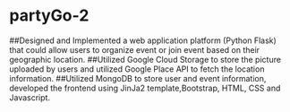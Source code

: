 # partyGo-2
##Designed and Implemented a web application platform (Python Flask) that could allow users to organize
event or join event based on their geographic location.
##Utilized Google Cloud Storage to store the picture uploaded by users and utilized Google Place API to
fetch the location information.
##Utilized MongoDB to store user and event information, developed the frontend using JinJa2
template,Bootstrap, HTML, CSS and Javascript.
